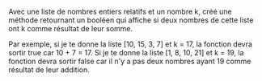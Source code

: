 Avec une liste de nombres entiers relatifs et un nombre k, créé une méthode retournant un booléen qui affiche si deux nombres de cette liste ont k comme résultat de leur somme.

Par exemple, si je te donne la liste [10, 15, 3, 7] et k = 17, la fonction devra sortir true car 10 + 7 = 17.
Si je te donne la liste [1, 8, 10, 21] et k = 19, la fonction devra sortir false car il n'y a pas deux nombres ayant 19 comme résultat de leur addition.